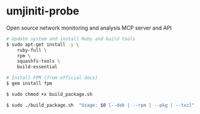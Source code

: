 # umjiniti-probe
Open source network monitoring and analysis MCP server and API

```bash
# Update system and install Ruby and build tools
$ sudo apt-get install -y \
    ruby-full \
    rpm \
    squashfs-tools \
    build-essential 

# Install FPM (from official docs)
$ gem install fpm

$ sudo chmod +x build_package.sh

$ sudo ./build_package.sh  "Usage: $0 [--deb | --rpm | --pkg | --txz]"
```
